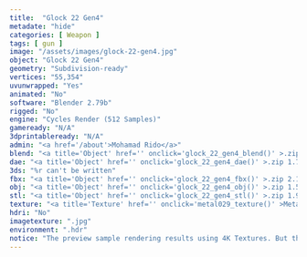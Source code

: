 ```yaml
---
title:  "Glock 22 Gen4"
metadate: "hide"
categories: [ Weapon ]
tags: [ gun ]
image: "/assets/images/glock-22-gen4.jpg"
object: "Glock 22 Gen4"
geometry: "Subdivision-ready"
vertices: "55,354"
uvunwrapped: "Yes"
animated: "No"
software: "Blender 2.79b"
rigged: "No"
engine: "Cycles Render (512 Samples)"
gameready: "N/A"
3dprintableready: "N/A"
admin: "<a href='/about'>Mohamad Rido</a>"
blend: "<a title='Object' href='' onclick='glock_22_gen4_blend()' >.zip 6.2 MB</a>"
dae: "<a title='Object' href='' onclick='glock_22_gen4_dae()' >.zip 1.7 MB</a>"
3ds: "%r can't be written"
fbx: "<a title='Object' href='' onclick='glock_22_gen4_fbx()' >.zip 2.1 MB</a>"
obj: "<a title='Object' href='' onclick='glock_22_gen4_obj()' >.zip 1.5 MB</a>"
stl: "<a title='Object' href='' onclick='glock_22_gen4_stl()' >.zip 1.9 MB</a>"
texture: "<a title='Texture' href='' onclick='metal029_texture()' >Metal029</a>"
hdri: "No"
imagetexture: ".jpg"
environment: ".hdr"
notice: "The preview sample rendering results using 4K Textures. But the .blend file format available for download uses 1K as the sample to reduce the file size when you download it."
---
```

